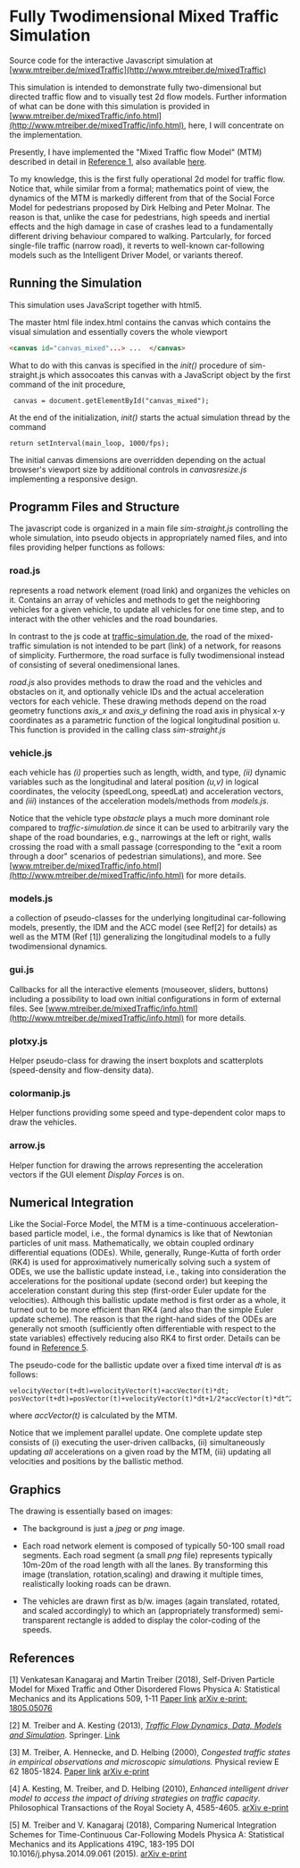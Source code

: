 # Fully Twodimensional Mixed Traffic Simulation

Source code for the interactive Javascript simulation at
[www.mtreiber.de/mixedTraffic](http://www.mtreiber.de/mixedTraffic)

This simulation is intended to demonstrate fully two-dimensional but
directed traffic flow and to visually test 2d flow models. Further
information of what can be done with this simulation is provided in
[www.mtreiber.de/mixedTraffic/info.html](http://www.mtreiber.de/mixedTraffic/info.html),
here, I will concentrate on the implementation.


Presently,
I have implemented the "Mixed Traffic flow Model" (MTM) described in detail in
[Reference 1](https://doi.org/10.1016/j.physa.2018.05.086), also
available [here](https://arxiv.org/abs/1805.05076).

To my knowledge, this is the first fully operational 2d model
for traffic flow. Notice that, while similar from a formal;
mathematics point of view, the dynamics of the MTM is markedly different from 
that of the Social Force Model for pedestrians proposed by Dirk
Helbing and Peter Molnar. The reason is that, unlike the case for
pedestrians, high speeds and inertial effects and the high damage in
case of crashes lead to a fundamentally different driving behaviour
compared to walking. Partcularly, for forced single-file traffic
(narrow road),
it reverts to well-known car-following models such as the Intelligent
Driver Model, or variants thereof. 

## Running the Simulation

This simulation uses JavaScript together with html5.

The master html file index.html contains the canvas which contains the visual simulation and essentially covers the whole viewport
```html
<canvas id="canvas_mixed"...> ...  </canvas>
```
What to do with this canvas is specified in the _init()_ procedure of sim-straight.js which assocoates this canvas with a JavaScript object by the first command of the init procedure,

```
 canvas = document.getElementById("canvas_mixed");
```

At the end of the initialization, _init()_ starts the actual simulation thread by the command 

```
return setInterval(main_loop, 1000/fps);
```

The initial canvas dimensions are overridden depending on the actual browser's
viewport size by additional controls in _canvasresize.js_ implementing a responsive design.


## Programm Files and Structure

The javascript code is organized in a main file _sim-straight.js_
controlling the whole simulation, into pseudo objects in appropriately
named files, and into files providing helper functions as follows:


### road.js

represents a road network element (road link) and organizes the
vehicles on it. Contains an array of vehicles and methods to get the
neighboring vehicles for a given vehicle, to update all vehicles for
one time step, and to interact with the other vehicles and the road
boundaries.

In contrast to the js code at
[traffic-simulation.de](https://www.traffic-simulation.de),
the road of the mixed-traffic simulation is not intended to be part
(link) of a network, for reasons of simplicity. Furthermore, the road
surface is fully twodimensional instead of consisting of several
onedimensional lanes.

_road.js_ also provides methods to draw the road and the vehicles and obstacles
on it, and optionally vehicle IDs and the actual acceleration
vectors for each vehicle. These drawing methods depend on the road geometry functions
_axis\_x_ and _axis\_y_ defining the road axis in physical x-y
coordinates as a parametric function of the logical longitudinal
position u. This function is provided in the calling class _sim-straight.js_

### vehicle.js

each vehicle has _(i)_ properties such as length, width, and type, _(ii)_ dynamic variables such as the
longitudinal and lateral position _(u,v)_ in logical coordinates, the
velocity (speedLong, speedLat) and acceleration vectors, and _(iii_)
instances of the acceleration models/methods from _models.js_.

Notice that the vehicle type _obstacle_ plays a much more dominant
role compared to _traffic-simulation.de_ since it can be used to
arbitrarily vary the shape of the road boundaries, e.g., narrowings at
the left or right, walls crossing the road with a small passage
(corresponding to the "exit a room through a door" scenarios of
pedestrian simulations), and more. See
[www.mtreiber.de/mixedTraffic/info.html](http://www.mtreiber.de/mixedTraffic/info.html)
for more details.

### models.js

a collection of pseudo-classes for the underlying longitudinal
car-following models, presently, the IDM and the ACC model (see Ref[2]
for details) as well as the MTM (Ref [1]) generalizing the longitudinal models
to a fully twodimensional dynamics.

### gui.js

Callbacks for all the interactive elements (mouseover, sliders,
buttons) including a possibility to load own initial configurations in
form of external files. See
[www.mtreiber.de/mixedTraffic/info.html](http://www.mtreiber.de/mixedTraffic/info.html)
for more details.

### plotxy.js

Helper pseudo-class for drawing the insert boxplots and scatterplots
(speed-density and flow-density data).

### colormanip.js

Helper functions providing some speed and type-dependent color maps to draw the vehicles.

### arrow.js

Helper function for drawing the arrows representing the acceleration
vectors if the GUI element _Display Forces_ is on.


## Numerical Integration

Like the Social-Force Model, the MTM is a time-continuous
acceleration-based particle model, i.e., the formal dynamics is like
that of Newtonian particles of unit mass. Mathematically, we obtain
coupled ordinary differential equations (ODEs). While, generally, Runge-Kutta
of forth order (RK4) is used for approximatively numerically solving
such a system of ODEs, we use the ballistic update instead,
i.e., taking into consideration the accelerations for the positional update (second
order) but keeping the acceleration constant during this step
(first-order Euler update for the velocities). Although this ballistic update
method is first order as a whole, it turned out to be more efficient
than RK4 (and also than the simple Euler update scheme). The reason is
that the right-hand sides of the ODEs are generally not smooth
(sufficiently often differentiable with respect to the state variables) effectively reducing also RK4 to
first order. Details can be found in [Reference
5](https://arxiv.org/abs/1403.4881). 

The pseudo-code for the ballistic update over a fixed time interval _dt_ is as follows:

```
velocityVector(t+dt)=velocityVector(t)+accVector(t)*dt;
posVector(t+dt)=posVector(t)+velocityVector(t)*dt+1/2*accVector(t)*dt^2;

```

where _accVector(t)_ is calculated by the MTM.

Notice that we implement parallel update. One complete update step
 consists of (i) executing the user-driven callbacks, (ii)
 simultaneously updating _all_ 
 accelerations on a given road by the MTM, (iii) updating all velocities and
 positions by the ballistic method.

## Graphics

The drawing is essentially based on images:

* The background is just a _jpeg_ or _png_ image.

* Each road network element is composed of typically 50-100 small road segments. Each   road segment  (a small _png_ file) represents typically 10m-20m of the road length with all the lanes. By transforming this image (translation, rotation,scaling) and drawing it multiple times, realistically looking roads can be drawn.

* The vehicles are drawn first as b/w. images (again translated, rotated, and scaled accordingly) to which an (appropriately transformed) semi-transparent rectangle is added to display the color-coding of the speeds.


## References 

[1] Venkatesan Kanagaraj and Martin Treiber (2018),
Self-Driven Particle Model for Mixed Traffic and Other Disordered Flows
Physica A: Statistical Mechanics and its Applications 509, 1-11
[Paper link](https://doi.org/10.1016/j.physa.2018.05.086)
[arXiv e-print: 1805.05076](https://arxiv.org/abs/1805.05076)


[2] M. Treiber and A. Kesting (2013), [_Traffic Flow Dynamics, Data, Models and Simulation_](http://www.traffic-flow-dynamics.org). Springer. [Link](http://www.springer.com/physics/complexity/book/978-3-642-32459-8)

[3] M. Treiber, A. Hennecke, and D. Helbing (2000), _Congested traffic states
in empirical observations and microscopic simulations._ Physical
review E 62 1805-1824. [Paper link](http://journals.aps.org/pre/pdf/10.1103/PhysRevE.62.1805) [arXiv e-print](http://arxiv.org/abs/cond-mat/0002177)

[4] A. Kesting, M. Treiber, and D. Helbing (2010), _Enhanced intelligent driver model to access the impact of driving strategies on traffic capacity_. Philosophical Transactions of the Royal Society A, 4585-4605. [arXiv e-print](http://arxiv.org/abs/0912.3613)
    
[5] M. Treiber and V. Kanagaraj (2018),
Comparing Numerical Integration Schemes for Time-Continuous Car-Following Models
Physica A: Statistical Mechanics and its Applications 419C, 183-195
DOI 10.1016/j.physa.2014.09.061 (2015).
[arXiv e-print](http://arxiv.org/abs/1403.4881)
